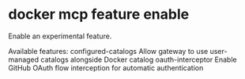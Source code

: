 # docker mcp feature enable

<!---MARKER_GEN_START-->
Enable an experimental feature.

Available features:
  configured-catalogs    Allow gateway to use user-managed catalogs alongside Docker catalog
  oauth-interceptor      Enable GitHub OAuth flow interception for automatic authentication


<!---MARKER_GEN_END-->


